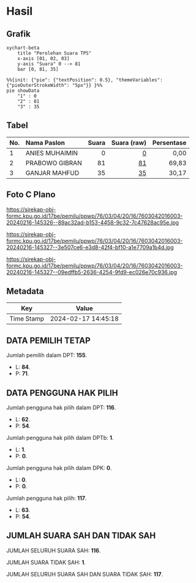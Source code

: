 # Hasil

## Grafik

```mermaid
xychart-beta
    title "Perolehan Suara TPS"
    x-axis [01, 02, 03]
    y-axis "Suara" 0 --> 81
    bar [0, 81, 35]
```

```mermaid
%%{init: {"pie": {"textPosition": 0.5}, "themeVariables": {"pieOuterStrokeWidth": "5px"}} }%%
pie showData
    "1" : 0
    "2" : 81
    "3" : 35
```

## Tabel

| No. | Nama Paslon    | Suara | Suara (raw) | Persentase |
|:--- |:-------------- | -----:| -----------:| ----------:|
| 1   | ANIES MUHAIMIN | 0     | [0][p-1]    | 0,00       |
| 2   | PRABOWO GIBRAN | 81    | [81][p-2]   | 69,83      |
| 3   | GANJAR MAHFUD  | 35    | [35][p-3]   | 30,17      |


[p-1]: https://github.com/gigit-pemilu/pemilu-2024-76-sulawesi-barat/blob/main/pilpres/hitung-suara/sub/76-sulawesi-barat/sub/03-mamasa/sub/04-pana/sub/2016-saloan/sub/003-tps/sub/paslon-1.txt
[p-2]: https://github.com/gigit-pemilu/pemilu-2024-76-sulawesi-barat/blob/main/pilpres/hitung-suara/sub/76-sulawesi-barat/sub/03-mamasa/sub/04-pana/sub/2016-saloan/sub/003-tps/sub/paslon-2.txt
[p-3]: https://github.com/gigit-pemilu/pemilu-2024-76-sulawesi-barat/blob/main/pilpres/hitung-suara/sub/76-sulawesi-barat/sub/03-mamasa/sub/04-pana/sub/2016-saloan/sub/003-tps/sub/paslon-3.txt

## Foto C Plano

https://sirekap-obj-formc.kpu.go.id/17be/pemilu/ppwp/76/03/04/20/16/7603042016003-20240216-145326--89ac32ad-b153-4458-9c32-7c47628ac95e.jpg

https://sirekap-obj-formc.kpu.go.id/17be/pemilu/ppwp/76/03/04/20/16/7603042016003-20240216-145327--3e507ce6-e3d8-42f4-bf10-a1e7709a1b4d.jpg

https://sirekap-obj-formc.kpu.go.id/17be/pemilu/ppwp/76/03/04/20/16/7603042016003-20240216-145327--09edffb5-2636-4254-9fd9-ec026e70c936.jpg


## Metadata

| Key        | Value               |
| ---------- | ------------------- |
| Time Stamp | 2024-02-17 14:45:18 |


## DATA PEMILIH TETAP

Jumlah pemilih dalam DPT: **155**.
 * L: **84**.
 * P: **71**.

## DATA PENGGUNA HAK PILIH

Jumlah pengguna hak pilih dalam DPT: **116**.
 * L: **62**.
 * P: **54**.

Jumlah pengguna hak pilih dalam DPTb: **1**.
 * L: **1**.
 * P: **0**.

Jumlah pengguna hak pilih dalam DPK: **0**.
 * L: **0**.
 * P: **0**.

Jumlah pengguna hak pilih: **117**.
 * L: **63**.
 * P: **54**.

## JUMLAH SUARA SAH DAN TIDAK SAH

JUMLAH SELURUH SUARA SAH: **116**.

JUMLAH SUARA TIDAK SAH: **1**.

JUMLAH SELURUH SUARA SAH DAN SUARA TIDAK SAH: **117**.


